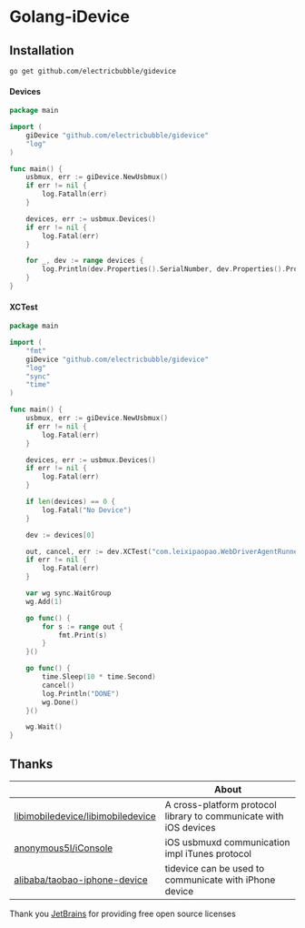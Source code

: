 # Golang-iDevice

## Installation

```shell script
go get github.com/electricbubble/gidevice
```

#### Devices

```go
package main

import (
	giDevice "github.com/electricbubble/gidevice"
	"log"
)

func main() {
	usbmux, err := giDevice.NewUsbmux()
	if err != nil {
		log.Fatalln(err)
	}

	devices, err := usbmux.Devices()
	if err != nil {
		log.Fatal(err)
	}

	for _, dev := range devices {
		log.Println(dev.Properties().SerialNumber, dev.Properties().ProductID, dev.Properties().DeviceID)
	}
}

```


#### XCTest

```go
package main

import (
	"fmt"
	giDevice "github.com/electricbubble/gidevice"
	"log"
	"sync"
	"time"
)

func main() {
	usbmux, err := giDevice.NewUsbmux()
	if err != nil {
		log.Fatal(err)
	}

	devices, err := usbmux.Devices()
	if err != nil {
		log.Fatal(err)
	}

	if len(devices) == 0 {
		log.Fatal("No Device")
	}

	dev := devices[0]

	out, cancel, err := dev.XCTest("com.leixipaopao.WebDriverAgentRunner.xctrunner")
	if err != nil {
		log.Fatal(err)
	}

	var wg sync.WaitGroup
	wg.Add(1)

	go func() {
		for s := range out {
			fmt.Print(s)
		}
	}()

	go func() {
		time.Sleep(10 * time.Second)
		cancel()
		log.Println("DONE")
		wg.Done()
	}()

	wg.Wait()
}

```

## Thanks

| |About|
|---|---|
|[libimobiledevice/libimobiledevice](https://github.com/libimobiledevice/libimobiledevice)|A cross-platform protocol library to communicate with iOS devices|
|[anonymous5l/iConsole](https://github.com/anonymous5l/iConsole)|iOS usbmuxd communication impl iTunes protocol|
|[alibaba/taobao-iphone-device](https://github.com/alibaba/taobao-iphone-device)|tidevice can be used to communicate with iPhone device|

Thank you [JetBrains](https://www.jetbrains.com/?from=gwda) for providing free open source licenses
